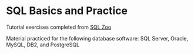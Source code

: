 # SQL Basics and Practice

Tutorial exercises completed from [SQL Zoo](http://sqlzoo.net/)

Material practiced for the following database software:
SQL Server, Oracle, MySQL, DB2, and PostgreSQL

